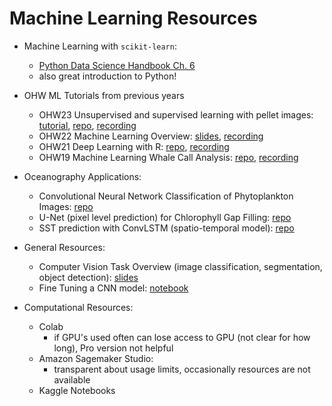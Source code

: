 # Machine Learning Resources

* Machine Learning with `scikit-learn`:
  *  [Python Data Science Handbook Ch. 6](https://jakevdp.github.io/PythonDataScienceHandbook/05.00-machine-learning.html)
  *  also great introduction to Python! 

 
* OHW ML Tutorials from previous years
  *  OHW23 Unsupervised and supervised learning with pellet images: [tutorial](https://oceanhackweek.org/ohw23/tutorials-index/machine-learning.html), [repo](https://github.com/oceanhackweek/ohw-tutorials/tree/OHW23/01-Tue/machine-learning), [recording](https://www.youtube.com/watch?v=e2FgBC6GGBM)
  *  OHW22 Machine Learning Overview: [slides](https://docs.google.com/presentation/d/1JJz0l3GBjYV6W6Bv1L3miny0USaVdJFh4uJEKDtKJ9s/), [recording](https://www.youtube.com/watch?v=ALmCSgpmEzs&t=4s)
  * OHW21 Deep Learning with R: [repo](https://github.com/oceanhackweek/ohw-tutorials/tree/OHW21/deep-learning), [recording](https://www.youtube.com/watch?v=mXDbc5JNyz0&t=242s)
  * OHW19 Machine Learning Whale Call Analysis: [repo](https://github.com/oceanhackweek/ohw-tutorials/tree/OHW22/01-Tue/01-machine-learning-intro/tutorial), [recording](https://www.youtube.com/watch?v=Fzd9m18ZrpU&t=3706s) 

* Oceanography Applications:
  * Convolutional Neural Network Classification of Phytoplankton Images: [repo](https://github.com/ifcb-utopia/plankton-CNN-DEMO)
  * U-Net (pixel level prediction) for Chlorophyll Gap Filling: [repo](https://github.com/geo-smart/mind-the-chl-gap/blob/main/notebooks/U-Net_Tutorial.ipynb)
  * SST prediction with ConvLSTM (spatio-temporal model): [repo](https://github.com/SAFS-Varanasi-Internship/2024-tutorials/blob/main/notebooks-ml/ConvLSTM_Tutorial.ipynb)
 

* General Resources:
  * Computer Vision Task Overview (image classification, segmentation, object detection): [slides](https://docs.google.com/presentation/d/1F0RgaGmoA_QVcmEqfVoovi5rfRYvSq3IstLHrT1j0sg/edit#slide=id.g2ce1d6cca0a_0_329) 
  * Fine Tuning a CNN model: [notebook](https://github.com/valentina-s/TeachingDeepLearning/blob/main/model_tuning_flowers.ipynb)
 
* Computational Resources:
  * Colab
    * if GPU's used often can lose access to GPU (not clear for how long), Pro version not helpful
  * Amazon Sagemaker Studio:
    * transparent about usage limits, occasionally resources are not available
  * Kaggle Notebooks
   
 
  

  
 
  
